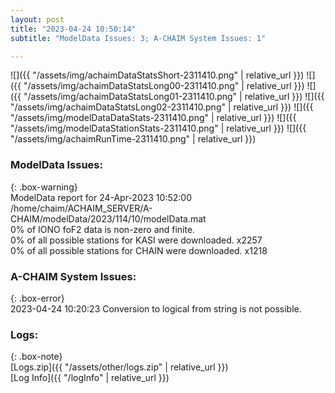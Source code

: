 ```yaml
---
layout: post
title: "2023-04-24 10:50:14"
subtitle: "ModelData Issues: 3; A-CHAIM System Issues: 1"

---
```


![]({{ "/assets/img/achaimDataStatsShort-2311410.png" | relative_url }})
![]({{ "/assets/img/achaimDataStatsLong00-2311410.png" | relative_url }})
![]({{ "/assets/img/achaimDataStatsLong01-2311410.png" | relative_url }})
![]({{ "/assets/img/achaimDataStatsLong02-2311410.png" | relative_url }})
![]({{ "/assets/img/modelDataDataStats-2311410.png" | relative_url }})
![]({{ "/assets/img/modelDataStationStats-2311410.png" | relative_url }})
![]({{ "/assets/img/achaimRunTime-2311410.png" | relative_url }})


### ModelData Issues:  
  
{: .box-warning}  
 ModelData report for 24-Apr-2023 10:52:00   
 /home/chaim/ACHAIM_SERVER/A-CHAIM/modelData/2023/114/10/modelData.mat   
 0% of IONO foF2 data is non-zero and finite.   
 0% of all possible stations for KASI were downloaded. x2257   
 0% of all possible stations for CHAIN were downloaded. x1218   
  
### A-CHAIM System Issues:  
  
{: .box-error}  
2023-04-24 10:20:23 Conversion to logical from string is not possible.  

### Logs:  
  
{: .box-note}  
[Logs.zip]({{ "/assets/other/logs.zip" | relative_url }})  
[Log Info]({{ "/logInfo" | relative_url }})  
